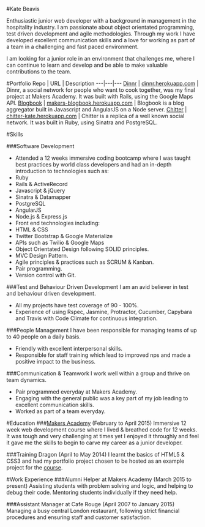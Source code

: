 #Kate Beavis

Enthusiastic junior web developer with a background in management in the hospitality industry. I am passionate about object orientated programming, test driven development and agile methodologies. Through my work I have developed excellent communication skills and a love for working as part of a team in a challenging and fast paced environment.

I am looking for a junior role in an environment that challenges me, where I can continue to learn and develop and be able to make valuable contributions to the team.

#Portfolio
Repo | URL | Description
---|---|---
[Dinnr](https://github.com/Dinnr-Makers/Dinnr) | [dinnr.herokuapp.com](http://dinnr.herokuapp.com) | Dinnr, a social network for people who want to cook together, was my final project at Makers Academy. It was built with Rails, using the Google Maps API.
[Blogbook](https://github.com/dinnr/royalty_loyalty) | [makers-blogbook.herokuapp.com](https://makers-blogbook.herokuapp.com) | Blogbook is a blog aggregator built in Javascript and AngularJS on a Node server.
[Chitter](https://github.com/katebeavis/chitter-challenge) | [chitter-kate.herokuapp.com](https://chitter-kate.herokuapp.com/) | Chitter is a replica of a well known social network. It was built in Ruby, using Sinatra and PostgreSQL.

#Skills

###Software Development

* Attended a 12 weeks immersive coding bootcamp where I was taught best practices by world class developers and had an in-depth introduction to technologies such as:
 * Ruby
 * Rails & ActiveRecord
 * Javascript & jQuery
 * Sinatra & Datamapper
 * PostgreSQL
 * AngularJS
 * Node.js & Express.js
* Front end technologies including:
 * HTML & CSS
 * Twitter Bootstrap & Google Materialize
 * APIs such as Twilio & Google Maps
* Object Orientated Design following SOLID principles.
* MVC Design Pattern.
* Agile principles & practices such as SCRUM & Kanban.
* Pair programming.
* Version control with Git.

###Test and Behaviour Driven Development
I am an avid believer in test and behaviour driven development.
* All my projects have test coverage of 90 - 100%.
* Experience of using Rspec, Jasmine, Protractor, Cucumber, Capybara and Travis with Code Climate for continuous integration.

###People Management
I have been responsible for managing teams of up to 40 people on a daily basis.
 * Friendly with excellent interpersonal skills.
 * Responsible for staff training which lead to improved nps and made a positive impact to the business.

###Communication & Teamwork
I work well within a group and thrive on team dynamics.
 * Pair programmed everyday at Makers Academy.
 * Engaging with the general public was a key part of my job leading to excellent communication skills.
 * Worked as part of a team everyday.

#Education
###[Makers Academy](www.makersacademy.com) (February to April 2015)
Immersive 12 week web development course where I lived & breathed code for 12 weeks. It was tough and very challenging at times yet I enjoyed it throughly and feel it gave me the skills to begin to carve my career as a junior developer.

###Training Dragon (April to May 2014)
I learnt the basics of HTML5 & CSS3 and had my portfolio project chosen to be hosted as an example project for the [course](http://coursemixer.com/courses/web_design/kate/).

#Work Experience
###Alumni Helper at Makers Academy (March 2015 to present)
Assisting students with problem solving and logic, and helping to debug their code.
Mentoring students individually if they need help.

###Assistant Manager at Cafe Rouge (April 2007 to January 2015)
Managing a busy central London restaurant, following strict financial procedures and ensuring staff and customer satisfaction.